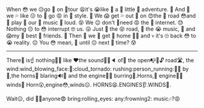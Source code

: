 When 😳 we 😥go 😤 on 💞tour 😫it's 😭like 🤯 a 🧐 little 🍆 adventure. 🙁 And 🥰 we 💦 like 😗 to 🤣 go 😡 in 🥵 style. 🤫 We 😱 get 💦 out 🌈 on 😍the 📠 road 😳and 🤪 play 🤭 our 🤤 music 🤢 loud. 😵 We 😉 don't 🤨need 😡 the 😤 internet. 😓 Nothing 😔 to 😳 interrupt 🤓 us. 😜 Just 🤯 the 😝 road, 🥵 the 😭 music, 🤬 and 😱my 🤣 best 🤡 friends. 🙌 Then 🖕 we 👅 get 👀 home 🦶🏾 and 💀 it's 🙄 back 😳 to 😭 reality. 😔 You 😳 mean, 🥳 until 😔 next 🥵 time? 😰

---

There:wave: is:point_up: nothing🙅‍♂ like :heart:the sound:musical_note::notes::speaker: of:mobile_phone_off: the open:mailbox_with_no_mail::open_file_folder::unlock: road:motorway:, the wind:wind_blowing_face::leaves::cloud_tornado: rushing:person_running:🏃‍♀ by:wave:,the horns:postal_horn: blaring:loud_sound::loudspeaker: and the engine:fire_engine::steam_locomotive: burring:burrito:.Horns,:mega: engine:man_scientist: winds:dash: Horn:open_mouth:,engine:flushed:,winds:neutral_face:. HORNS:tired_face:.ENGINES:ear:.WINDS:cold_face:.

Wait:expressionless:, did 🙅‍♂anyone:fearful: bring:rolling_eyes: any:frowning2: music:notes:?:rage:
